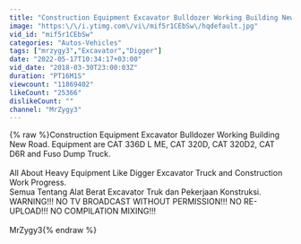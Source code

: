 ```yaml
---
title: "Construction Equipment Excavator Bulldozer Working Building New Road"
image: "https:\/\/i.ytimg.com\/vi\/mif5r1CEbSw\/hqdefault.jpg"
vid_id: "mif5r1CEbSw"
categories: "Autos-Vehicles"
tags: ["mrzygy3","Excavator","Digger"]
date: "2022-05-17T10:34:17+03:00"
vid_date: "2018-03-30T23:00:03Z"
duration: "PT16M1S"
viewcount: "11869402"
likeCount: "25366"
dislikeCount: ""
channel: "MrZygy3"
---
```

{% raw %}Construction Equipment Excavator Bulldozer Working Building New Road. Equipment are CAT 336D L ME, CAT 320D, CAT 320D2, CAT D6R and Fuso Dump Truck.<br /><br />All About Heavy Equipment Like Digger Excavator Truck and Construction Work Progress.<br />Semua Tentang Alat Berat Excavator Truk dan Pekerjaan Konstruksi.<br />WARNING!!! NO TV BROADCAST WITHOUT PERMISSION!!!  NO RE-UPLOAD!!! NO COMPILATION MIXING!!!<br /><br />MrZygy3{% endraw %}
